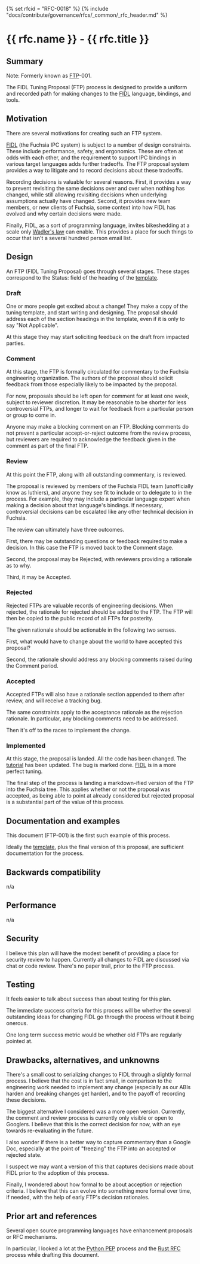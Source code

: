 {% set rfcid = "RFC-0018" %}
{% include "docs/contribute/governance/rfcs/_common/_rfc_header.md" %}
# {{ rfc.name }} - {{ rfc.title }}
<!-- SET the `rfcid` VAR ABOVE. DO NOT EDIT ANYTHING ELSE ABOVE THIS LINE. -->

## Summary

Note: Formerly known as [FTP](../deprecated-ftp-process.md)-001.

The FIDL Tuning Proposal (FTP) process is designed to provide a
uniform and recorded path for making changes to the [FIDL] language,
bindings, and tools.

## Motivation

There are several motivations for creating such an FTP system.

[FIDL][FIDL] (the Fuchsia IPC system) is subject to a number of design
constraints. These include performance, safety, and ergonomics. These
are often at odds with each other, and the requirement to support IPC
bindings in various target languages adds further tradeoffs. The FTP
proposal system provides a way to litigate and to record decisions
about these tradeoffs.

Recording decisions is valuable for several reasons. First, it
provides a way to prevent revisiting the same decisions over and over
when nothing has changed, while still allowing revisiting decisions
when underlying assumptions actually have changed. Second, it provides
new team members, or new clients of Fuchsia, some context into how
FIDL has evolved and why certain decisions were made.

Finally, FIDL, as a sort of programming language, invites bikeshedding
at a scale only [Wadler's law] can enable. This provides a place for
such things to occur that isn't a several hundred person email list.

## Design

An FTP (FIDL Tuning Proposal) goes through several stages. These
stages correspond to the Status: field of the heading of the [template].

### Draft

One or more people get excited about a change! They make a copy of the
tuning template, and start writing and designing. The proposal should
address each of the section headings in the template, even if it is
only to say "Not Applicable".

At this stage they may start soliciting feedback on the draft from impacted parties.

### Comment

At this stage, the FTP is formally circulated for commentary to the
Fuchsia engineering organization. The authors of the proposal should
solicit feedback from those especially likely to be impacted by the
proposal.

For now, proposals should be left open for comment for at least one
week, subject to reviewer discretion. It may be reasonable to be
shorter for less controversial FTPs, and longer to wait for feedback
from a particular person or group to come in.

Anyone may make a blocking comment on an FTP. Blocking comments do not
prevent a particular accept-or-reject outcome from the review process,
but reviewers are required to acknowledge the feedback given in the
comment as part of the final FTP.

### Review

At this point the FTP, along with all outstanding commentary, is
reviewed.

The proposal is reviewed by members of the Fuchsia FIDL team
(unofficially know as luthiers), and anyone they see fit to include or
to delegate to in the process. For example, they may include a
particular language expert when making a decision about that
language's bindings. If necessary, controversial decisions can be
escalated like any other technical decision in Fuchsia.

The review can ultimately have three outcomes.

First, there may be outstanding questions or feedback required to make
a decision. In this case the FTP is moved back to the Comment stage.

Second, the proposal may be Rejected, with reviewers providing a
rationale as to why.

Third, it may be Accepted.

### Rejected

Rejected FTPs are valuable records of engineering decisions. When
rejected, the rationale for rejected should be added to the FTP. The
FTP will then be copied to the public record of all FTPs for
posterity.

The given rationale should be actionable in the following two senses.

First, what would have to change about the world to have accepted this
proposal?

Second, the rationale should address any blocking comments raised
during the Comment period.

### Accepted

Accepted FTPs will also have a rationale section appended to them
after review, and will receive a tracking bug.

The same constraints apply to the acceptance rationale as the
rejection rationale. In particular, any blocking comments need to be
addressed.

Then it's off to the races to implement the change.

### Implemented

At this stage, the proposal is landed. All the code has been
changed. The [tutorial] has been updated. The bug is marked
done. [FIDL] is in a more perfect tuning.

The final step of the process is landing a markdown-ified version of
the FTP into the Fuchsia tree. This applies whether or not the
proposal was accepted, as being able to point at already considered
but rejected proposal is a substantial part of the value of this
process.

## Documentation and examples

This document (FTP-001) is the first such example of this process.

Ideally the [template], plus the final version of this proposal, are
sufficient documentation for the process.

## Backwards compatibility

n/a

## Performance

n/a

## Security

I believe this plan will have the modest benefit of providing a place
for security review to happen. Currently all changes to FIDL are
discussed via chat or code review. There's no paper trail, prior to
the FTP process.

## Testing

It feels easier to talk about success than about testing for this
plan.

The immediate success criteria for this process will be whether the
several outstanding ideas for changing FIDL go through the process
without it being onerous.

One long term success metric would be whether old FTPs are regularly
pointed at.

## Drawbacks, alternatives, and unknowns

There's a small cost to serializing changes to FIDL through a slightly
formal process. I believe that the cost is in fact small, in
comparison to the engineering work needed to implement any change
(especially as our ABIs harden and breaking changes get harder), and
to the payoff of recording these decisions.

The biggest alternative I considered was a more open
version. Currently, the comment and review process is currently only
visible or open to Googlers. I believe that this is the correct
decision for now, with an eye towards re-evaluating in the future.

I also wonder if there is a better way to capture commentary than a
Google Doc, especially at the point of "freezing" the FTP into an
accepted or rejected state.

I suspect we may want a version of this that captures decisions made
about FIDL prior to the adoption of this process.

Finally, I wondered about how formal to be about acception or
rejection criteria. I believe that this can evolve into something more
formal over time, if needed, with the help of early FTP's decision
rationales.

## Prior art and references

Several open source programming languages have enhancement proposals
or RFC mechanisms.

In particular, I looked a lot at the [Python PEP] process and the
[Rust RFC] process while drafting this document.

[FIDL]: /docs/development/languages/fidl/README.md
[Python PEP]: https://www.python.org/dev/peps/
[Rust RFC]: https://github.com/rust-lang/rfcs
[tutorial]: /docs/development/languages/fidl/tutorials/overview.md
[Wadler's Law]: https://wiki.haskell.org/Wadler's_Law
[template]: /docs/contribute/governance/deprecated-ftp-template.md
